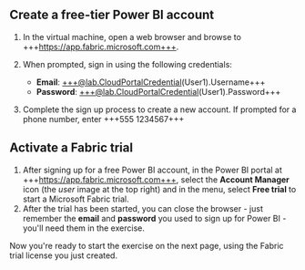 ## Create a free-tier Power BI account

1. In the virtual machine, open a web browser and browse to +++https://app.fabric.microsoft.com+++.

2. When prompted, sign in using the following credentials:

    - **Email**: +++@lab.CloudPortalCredential(User1).Username+++
    - **Password**: +++@lab.CloudPortalCredential(User1).Password+++

3. Complete the sign up process to create a new account. If prompted for a phone number, enter +++555 1234567+++ 

## Activate a Fabric trial

1. After signing up for a free Power BI account, in the Power BI portal at +++https://app.fabric.microsoft.com+++, select the **Account Manager** icon (the *user* image at the top right) and in the menu, select **Free trial** to start a Microsoft Fabric trial.
2. After the trial has been started, you can close the browser - just remember the **email** and **password** you used to sign up for Power BI - you'll need them in the exercise.

Now you're ready to start the exercise on the next page, using the Fabric trial license you just created.
